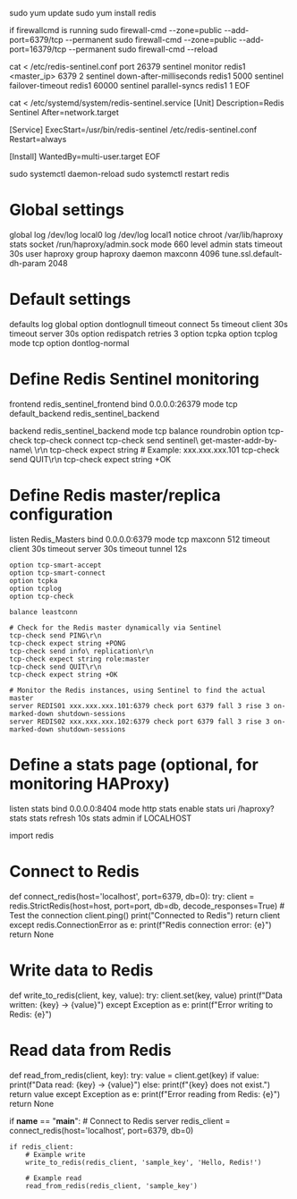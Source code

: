 sudo yum update
sudo yum install redis


if firewallcmd is running
sudo firewall-cmd --zone=public --add-port=6379/tcp --permanent
sudo firewall-cmd --zone=public --add-port=16379/tcp --permanent
sudo firewall-cmd --reload

cat <<EOF > /etc/redis-sentinel.conf
port 26379
sentinel monitor redis1 <master_ip> 6379 2
sentinel down-after-milliseconds redis1 5000
sentinel failover-timeout redis1 60000
sentinel parallel-syncs redis1 1
EOF

cat <<EOF > /etc/systemd/system/redis-sentinel.service
[Unit]
Description=Redis Sentinel
After=network.target

[Service]
ExecStart=/usr/bin/redis-sentinel /etc/redis-sentinel.conf
Restart=always

[Install]
WantedBy=multi-user.target
EOF

sudo systemctl daemon-reload
sudo systemctl restart redis

# Global settings
global
    log /dev/log local0
    log /dev/log local1 notice
    chroot /var/lib/haproxy
    stats socket /run/haproxy/admin.sock mode 660 level admin
    stats timeout 30s
    user haproxy
    group haproxy
    daemon
    maxconn 4096
    tune.ssl.default-dh-param 2048

# Default settings
defaults
    log global
    option dontlognull
    timeout connect 5s
    timeout client 30s
    timeout server 30s
    option redispatch
    retries 3
    option tcpka
    option tcplog
    mode tcp
    option dontlog-normal

# Define Redis Sentinel monitoring
frontend redis_sentinel_frontend
    bind 0.0.0.0:26379
    mode tcp
    default_backend redis_sentinel_backend

backend redis_sentinel_backend
    mode tcp
    balance roundrobin
    option tcp-check
    tcp-check connect
    tcp-check send sentinel\ get-master-addr-by-name\ <master-name>\r\n
    tcp-check expect string <expected-master-ip>  # Example: xxx.xxx.xxx.101
    tcp-check send QUIT\r\n
    tcp-check expect string +OK

# Define Redis master/replica configuration
listen Redis_Masters
    bind 0.0.0.0:6379
    mode tcp
    maxconn 512
    timeout client 30s
    timeout server 30s
    timeout tunnel 12s

    option tcp-smart-accept
    option tcp-smart-connect
    option tcpka
    option tcplog
    option tcp-check

    balance leastconn

    # Check for the Redis master dynamically via Sentinel
    tcp-check send PING\r\n
    tcp-check expect string +PONG
    tcp-check send info\ replication\r\n
    tcp-check expect string role:master
    tcp-check send QUIT\r\n
    tcp-check expect string +OK

    # Monitor the Redis instances, using Sentinel to find the actual master
    server REDIS01 xxx.xxx.xxx.101:6379 check port 6379 fall 3 rise 3 on-marked-down shutdown-sessions
    server REDIS02 xxx.xxx.xxx.102:6379 check port 6379 fall 3 rise 3 on-marked-down shutdown-sessions

# Define a stats page (optional, for monitoring HAProxy)
listen stats
    bind 0.0.0.0:8404
    mode http
    stats enable
    stats uri /haproxy?stats
    stats refresh 10s
    stats admin if LOCALHOST



import redis

# Connect to Redis
def connect_redis(host='localhost', port=6379, db=0):
    try:
        client = redis.StrictRedis(host=host, port=port, db=db, decode_responses=True)
        # Test the connection
        client.ping()
        print("Connected to Redis")
        return client
    except redis.ConnectionError as e:
        print(f"Redis connection error: {e}")
        return None

# Write data to Redis
def write_to_redis(client, key, value):
    try:
        client.set(key, value)
        print(f"Data written: {key} -> {value}")
    except Exception as e:
        print(f"Error writing to Redis: {e}")

# Read data from Redis
def read_from_redis(client, key):
    try:
        value = client.get(key)
        if value:
            print(f"Data read: {key} -> {value}")
        else:
            print(f"{key} does not exist.")
        return value
    except Exception as e:
        print(f"Error reading from Redis: {e}")
        return None

if __name__ == "__main__":
    # Connect to Redis server
    redis_client = connect_redis(host='localhost', port=6379, db=0)
    
    if redis_client:
        # Example write
        write_to_redis(redis_client, 'sample_key', 'Hello, Redis!')

        # Example read
        read_from_redis(redis_client, 'sample_key')
